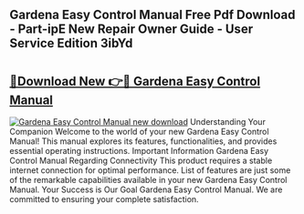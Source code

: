 ## Gardena Easy Control Manual Free Pdf Download - Part-ipE New Repair Owner Guide - User Service Edition 3ibYd

# <h2><a href="http://cf25039.oget.top/?id=Gardena+Easy+Control+Manual">🔗Download New 👉🔴 Gardena Easy Control Manual</a></h2>

[![Gardena Easy Control Manual new download](https://i.imgur.com/5g1atiW.png)](http://cf25039.oget.top/?id=Gardena+Easy+Control+Manual)
Understanding Your Companion Welcome to the world of your new Gardena Easy Control Manual! This manual explores its features, functionalities, and provides essential operating instructions. Important Information Gardena Easy Control Manual Regarding Connectivity This product requires a stable internet connection for optimal performance. List of features are just some of the remarkable capabilities available in your new Gardena Easy Control Manual. Your Success is Our Goal Gardena Easy Control Manual. We are committed to ensuring your complete satisfaction.
